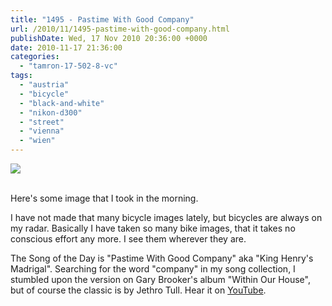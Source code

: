 ```yaml
---
title: "1495 - Pastime With Good Company"
url: /2010/11/1495-pastime-with-good-company.html
publishDate: Wed, 17 Nov 2010 20:36:00 +0000
date: 2010-11-17 21:36:00
categories: 
  - "tamron-17-502-8-vc"
tags: 
  - "austria"
  - "bicycle"
  - "black-and-white"
  - "nikon-d300"
  - "street"
  - "vienna"
  - "wien"
---
```

<div class="container">
<div class="center"><a target="_blank" href="https://d25zfm9zpd7gm5.cloudfront.net/1200x1200/2010/20101117_083439_ps.jpg"><img src="https://d25zfm9zpd7gm5.cloudfront.net/0600x0600/2010/20101117_083439_ps.jpg" /></a></div>
</div>
<br />

Here's some image that I took in the morning.

 I have not made that many bicycle images lately, but bicycles are always on my radar. Basically I have taken so many bike images, that it takes no conscious effort any more. I see them wherever they are.

 The Song of the Day is "Pastime With Good Company" aka "King Henry's Madrigal". Searching for the word "company" in my song collection, I stumbled upon the version on Gary Brooker's album "Within Our House", but of course the classic is by Jethro Tull. Hear it on <a arget="_blank" href="http://www.youtube.com/watch?v=e1SslhwR7qg">YouTube</a>.
